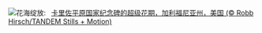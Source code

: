 ![](https://www.bing.com/th?id=OHR.CarrizoBloom_ZH-CN7967467357_UHD.jpg&w=1000)花海绽放:&nbsp;&ensp;[卡里佐平原国家纪念碑的超级花期，加利福尼亚州，美国 (© Robb Hirsch/TANDEM Stills + Motion)](https://www.bing.com/th?id=OHR.CarrizoBloom_ZH-CN7967467357_UHD.jpg)
<br><br/>
